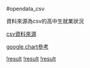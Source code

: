 #opendata_csv

資料來源為csv的高中生就業狀況

[csv資料來源](https://data.gov.tw/dataset/9626)

[google chart參考](https://developers.google.com/chart/)

[!result](img/01.png)
[!result](img/02.png)
[!result](img/03.png)